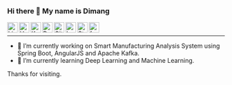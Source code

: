 ### Hi there 👋 My name is Dimang

<a href="https://kr.linkedin.com/in/dimangchhol">
  <img align="left" alt="Linkedin Icon" width="24px" src="https://cdn.jsdelivr.net/npm/simple-icons@3.12.2/icons/linkedin.svg" />
</a>
<a href="https://www.hackerrank.com/dimang">
  <img align="left" alt="HackerRank Icon" width="24px" src="https://cdn.jsdelivr.net/npm/simple-icons@3.12.2/icons/hackerrank.svg" />
</a>
<a href="https://www.kaggle.com/dimangite">
  <img align="left" alt="Kaggle Icon" width="24px" src="https://cdn.jsdelivr.net/npm/simple-icons@3.12.2/icons/kaggle.svg" />
</a>
<a href="https://www.researchgate.net/profile/Dimang-Chhol">
  <img align="left" alt="ResearchGate Icon" width="24px" src="https://cdn.jsdelivr.net/npm/simple-icons@3.12.2/icons/researchgate.svg" />
</a>
<a href="https://github.com/dimangite/">
  <img align="left" alt="Github Icon" width="24px" src="https://cdn.jsdelivr.net/npm/simple-icons@3.12.2/icons/github.svg" />
</a>
<a href="https://leetcode.com/dimangite/">
  <img align="left" alt="LeetCode Icon" width="24px" src="https://cdn.jsdelivr.net/npm/simple-icons@3.12.2/icons/leetcode.svg" />
</a>
<a href="https://stackoverflow.com/users/11760923/dimang">
  <img align="left" alt="Stackoverflow Icon" width="24px" src="https://cdn.jsdelivr.net/npm/simple-icons@3.12.2/icons/stackoverflow.svg" />
</a>
<a href="https://www.freecodecamp.org/dimang">
  <img align="left" alt="freeCodeCamp Icon" width="24px" src="https://cdn.jsdelivr.net/npm/simple-icons@3.12.2/icons/freecodecamp.svg" />
<br>
</a>
<hr>   
                                                                                                                       
                                                                                                                       
- 🔭 I’m currently working on Smart Manufacturing Analysis System using Spring Boot, AngularJS and Apache Kafka.
- 🌱 I’m currently learning Deep Learning and Machine Learning.

Thanks for visiting.
